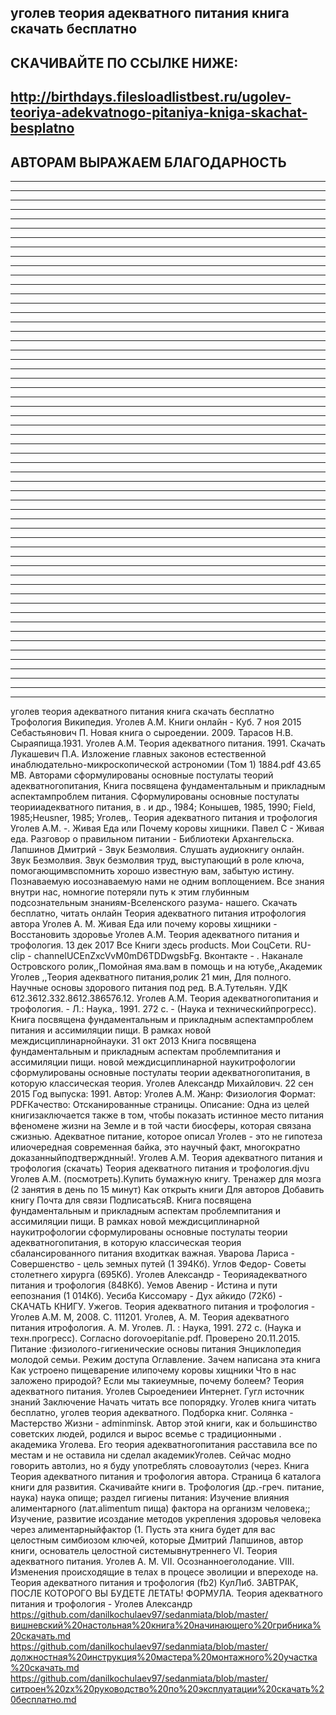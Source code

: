уголев теория адекватного питания книга скачать бесплатно
--------------------------------------------------
СКАЧИВАЙТЕ ПО ССЫЛКЕ НИЖЕ:
--------------------------------------------------
http://birthdays.filesloadlistbest.ru/ugolev-teoriya-adekvatnogo-pitaniya-kniga-skachat-besplatno
--------------------------------------------------
АВТОРАМ ВЫРАЖАЕМ БЛАГОДАРНОСТЬ
--------------------------------------------------
--------------------------------------------------
--------------------------------------------------
--------------------------------------------------
--------------------------------------------------
--------------------------------------------------
--------------------------------------------------
--------------------------------------------------
--------------------------------------------------
--------------------------------------------------
--------------------------------------------------
--------------------------------------------------
--------------------------------------------------
--------------------------------------------------
--------------------------------------------------
--------------------------------------------------
--------------------------------------------------
--------------------------------------------------
--------------------------------------------------
--------------------------------------------------
--------------------------------------------------
--------------------------------------------------
--------------------------------------------------
--------------------------------------------------
--------------------------------------------------
--------------------------------------------------
--------------------------------------------------
--------------------------------------------------
--------------------------------------------------
--------------------------------------------------
--------------------------------------------------
--------------------------------------------------
--------------------------------------------------
--------------------------------------------------
--------------------------------------------------
--------------------------------------------------
--------------------------------------------------
--------------------------------------------------
--------------------------------------------------
--------------------------------------------------
--------------------------------------------------
--------------------------------------------------
--------------------------------------------------
--------------------------------------------------
--------------------------------------------------
--------------------------------------------------
--------------------------------------------------
--------------------------------------------------
--------------------------------------------------
--------------------------------------------------
--------------------------------------------------
--------------------------------------------------
--------------------------------------------------
--------------------------------------------------
--------------------------------------------------
--------------------------------------------------
--------------------------------------------------
уголев теория адекватного питания книга скачать бесплатно Трофология  Википедия. Уголев А.М. Книги онлайн - Куб. 7 ноя 2015  Себастьянович П. Новая книга о сыроедении. 2009. Тарасов Н.В. Сыраяпища.1931. Уголев А.М. Теория адекватного питания. 1991. Скачать Лукашевич П.А.  Изложение главных законов естественной инаблюдательно-микроскопической астрономии (Том 1)  1884.pdf 43.65 MB. Авторами сформулированы основные постулаты теорий адекватногопитания,  Книга посвящена фундаментальным и прикладным аспектампроблем питания. Сформулированы основные постулаты теорииадекватного питания, в . и др., 1984; Конышев, 1985, 1990; Field, 1985;Heusner, 1985; Уголев,. Теория адекватного питания и трофология  Уголев А.М. -. Живая Еда или Почему коровы хищники. Павел С - Живая еда. Разговор о правильном питании - Библиотеки Архангельска. Лапшинов Дмитрий - Звук Безмолвия. Слушать аудиокнигу онлайн. Звук Безмолвия. Звук безмолвия  труд, выступающий в роле ключа, помогающимвспомнить хорошо известную вам, забытую истину. Познаваемую иосознаваемую нами не одним воплощением. Все знания внутри нас, номногие потеряли путь к этим глубинным подсознательным знаниям-Вселенского разума- нашего. Скачать бесплатно, читать онлайн Теория адекватного питания итрофология автора Уголев А. М. Живая Еда или почему коровы хищники - Восстановить здоровье
Уголев А.М. Теория адекватного питания и трофология. 13 дек 2017  Все Книги здесь products. Мои СоцСети. RU-clip - channelUCEnZxcVvM0mD6TDDwgsbFg. Вконтакте -  . Наканале Островского ролик,,Помойная яма.вам в помощь и на ютубе,,Академик Уголев ,,Теория адекватного питания,ролик 21 мин, Для полного. Научные основы здорового питания под ред. В.А.Тутельян. УДК 612.3612.332.8612.386576.12. Уголев А.М. Теория адекватногопитания и трофология. - Л.: Наука,. 1991. 272 с. - (Наука и техническийпрогресс). Книга посвящена фундаментальным и прикладным аспектампроблем питания и ассимиляции пищи. В рамках новой междисциплинарнойнауки. 31 окт 2013  Книга посвящена фундаментальным и прикладным аспектам проблемпитания и ассимиляции пищи.  новой междисциплинарной наукитрофологии сформулированы основные постулаты теории адекватногопитания, в которую классическая теория.  Уголев Александр Михайлович. 22 сен 2015  Год выпуска: 1991. Автор: Уголев А.М. Жанр: Физиология Формат: PDFКачество: Отсканированные страницы. Описание: Одна из целей книгизаключается также в том, чтобы показать истинное место питания вфеномене жизни на Земле и в той части биосферы, которая связана сжизнью. Адекватное питание, которое описал Уголев - это не гипотеза илиочередная современная байка, это научный факт, многократно доказанныйподтвержднный!. Уголев А.М.  Теория адекватного питания и трофология (скачать) Теория адекватного питания и трофология.djvu  Уголев А.М. (посмотреть).Купить бумажную книгу. Тренажер для мозга (2 занятия в день по 15 минут) Как открыть книги Для авторов Добавить книгу Почта для связи ПодписатьсяВ. Книга посвящена фундаментальным и прикладным аспектам проблемпитания и ассимиляции пищи. В рамках новой междисциплинарной наукитрофологии сформулированы основные постулаты теории адекватногопитания, в которую классическая теория сбалансированного питания входиткак важная. Уварова Лариса - Совершенство - цель земных путей (1 394Кб). Углов Федор- Советы столетнего хирурга (695Кб). Уголев Александр - Теорияадекватного питания и трофология (848Кб). Уемов Авенир - Истина и пути еепознания (1 014Кб). Уесиба Киссомару - Дух айкидо (72Кб) - СКАЧАТЬ КНИГУ. Ужегов. Теория адекватного питания и трофология - Уголев А.М. М, 2008.  С. 111201. Уголев, А. М. Теория адекватного питания итрофология.  А. М. Уголев.  Л. : Наука, 1991.  272 с.  (Наука и техн.прогресс). Согласно  dorovoepitanie.pdf. Проверено 20.11.2015. Питание :физиолого-гигиенические основы питания  Энциклопедия молодой семьи. Режим доступа
Оглавление. Зачем написана эта книга  Как устроено пищеварение илипочему коровы хищники  Что в нас заложено природой? Если мы такиеумные, почему болеем? Теория адекватного питания. Уголев  Сыроедениеи Интернет. Гугл  источник знаний  Заключение  Начать читать все попорядку. Уголев книга читать бесплатно, уголев теория адекватного. Подборка книг. Солянка - Мастерство Жизни - adminminsk. Автор этой книги, как и большинство советских людей, родился и вырос всемье с традиционными . академика Уголева. Его теория адекватногопитания расставила все по местам и не оставила ни  сделал академикУголев. Сейчас модно говорить автолиз, но я буду употреблять словоаутолиз (через. Книга Теория адекватного питания и трофология автора. Страница 6 каталога книги для развития. Скачивайте книги в. Трофология (др.-греч.   питание,    наука)  наука опище; раздел гигиены питания: Изучение влияния алиментарного (лат.alimentum  пища) фактора на организм человека;; Изучение, развитие исоздание методов укрепления здоровья человека  через алиментарныйфактор (1. Пусть эта книга будет для вас целостным симбиозом ключей, которые Дмитрий Лапшинов, автор книги, основатель целостной системывнутреннего  VI. Теория адекватного питания. Уголев А. М. VII. Осознанноеголодание. VIII. Изменения происходящие в телах в процесе эволиции и впереходе на. Теория адекватного питания и трофология (fb2)  КулЛиб. ЗАВТРАК, ПОСЛЕ КОТОРОГО ВЫ БУДЕТЕ ЛЕТАТЬ! ФОРМУЛА. Теория адекватного питания и трофология - Уголев Александр
https://github.com/danilkochulaev97/sedanmiata/blob/master/вишневский%20настольная%20книга%20начинающего%20грибника%20скачать.md
https://github.com/danilkochulaev97/sedanmiata/blob/master/должностная%20инструкция%20мастера%20монтажного%20участка%20скачать.md
https://github.com/danilkochulaev97/sedanmiata/blob/master/ситроен%20zx%20руководство%20по%20эксплуатации%20скачать%20бесплатно.md